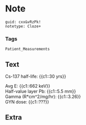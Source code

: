 # Note
```
guid: cxx&vRzPk!
notetype: Cloze+
```

### Tags
```
Patient_Measurements
```

## Text
Cs-137 half-life: {{c1::30 yrs}}<div>         Avg E: {{c1::662 keV}}</div><div>         Half-value layer Pb: {{c1::5.5 mm}}</div><div>         Gamma (R*cm^2/mg/hr): {{c1::3.26}}</div><div>         GYN dose: {{c1::???}}</div>

## Extra

